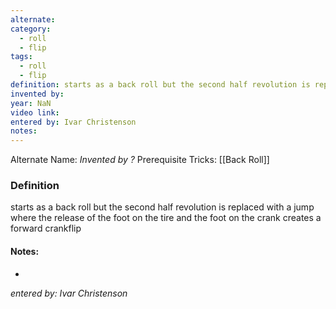 ```yaml
---
alternate: 
category:
  - roll
  - flip
tags:
  - roll
  - flip
definition: starts as a back roll but the second half revolution is replaced with a jump where the release of the foot on the tire and the foot on the crank creates a forward crankflip
invented by: 
year: NaN
video link: 
entered by: Ivar Christenson
notes: 
---
```

Alternate Name: 
*Invented by ?*
Prerequisite Tricks: [[Back Roll]]

### Definition
starts as a back roll but the second half revolution is replaced with a jump where the release of the foot on the tire and the foot on the crank creates a forward crankflip


#### Notes:
- 
*entered by: Ivar Christenson*
